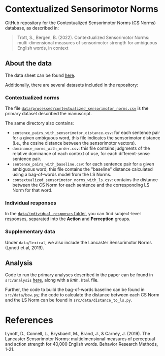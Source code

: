 # Contextualized Sensorimotor Norms

GitHub repository for the Contextualized Sensorimotor Norms (CS Norms) database, as described in:

> Trott, S., Bergen, B. (2022). Contextualized Sensorimotor Norms: multi-dimensional measures of sensorimotor strength for ambiguous English words, in context

## About the data

The data sheet can be found [here](https://github.com/seantrott/cs_norms/blob/main/data_sheet.docx).

Additionally, there are several datasets included in the repository:

### Contextualized norms

The file [`data/processed/contextualized_sensorimotor_norms.csv`](https://github.com/seantrott/cs_norms/blob/main/data/processed/contextualized_sensorimotor_norms.csv) is the primary dataset described the manuscript.

The same directory also contains:

- `sentence_pairs_with_sensorimotor_distance.csv`: for each sentence pair for a given ambiguous word, this file indicates the sensorimotor distance (i.e., the cosine distance between the sensorimotor vectors). 
- `dominance_norms_with_order.csv`: this file contains judgments of the relative dominance of each context of use, for each different-sense sentence pair. 
- `sentence_pairs_with_baseline.csv`: for each sentence pair for a given ambiguous word, this file contains the "baseline" distance calculated using a bag-of-words model from the LS Norms.  
- `contextualized_sensorimotor_norms_with_ls.csv`: contains the distance between the CS Norm for each sentence and the corresponding LS Norm for that word.


### Individual responses

In the [`data/individual_responses` folder](https://github.com/seantrott/cs_norms/tree/main/data/individual_responses), you can find subject-level responses, separated into the **Action** and **Perception** groups.

### Supplementary data

Under `data/lexical`, we also include the Lancaster Sensorimotor Norms (Lynott et al, 2019). 

## Analysis

Code to run the primary analyses described in the paper can be found in `src/analysis` [here](https://github.com/seantrott/cs_norms/blob/main/src/analysis/contextualized_norms_analysis.Rmd), along with a *knit* `.html` file.

Further, the code to build the bag-of-words baseline can be found in `src/data/bow.py`; the code to calculate the distance between each CS Norm and the LS Norm can be found in `src/data/distance_to_ls.py`. 

# References

Lynott, D., Connell, L., Brysbaert, M., Brand, J., & Carney, J. (2019). The Lancaster Sensorimotor Norms: multidimensional measures of perceptual and action strength for 40,000 English words. Behavior Research Methods, 1-21.
